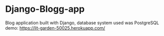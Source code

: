 # Django-Blogg-app
Blog application built with Django, database system used was PostgreSQL
demo: https://lit-garden-50025.herokuapp.com/
